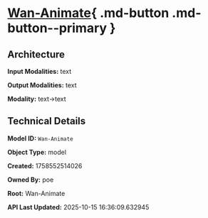 # [Wan-Animate](https://poe.com/Wan-Animate){ .md-button .md-button--primary }

## Architecture

**Input Modalities:** text

**Output Modalities:** text

**Modality:** text->text


## Technical Details

**Model ID:** `Wan-Animate`

**Object Type:** model

**Created:** 1758552514026

**Owned By:** poe

**Root:** Wan-Animate

**API Last Updated:** 2025-10-15 16:36:09.632945
